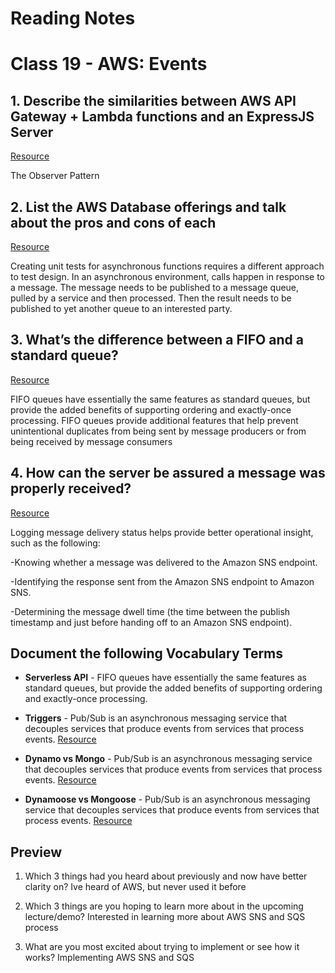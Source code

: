 
# Reading Notes

# Class 19 - AWS: Events

## 1. Describe the similarities between AWS API Gateway + Lambda functions and an ExpressJS Server

[Resource](https://en.wikipedia.org/wiki/Observer_pattern)

The Observer Pattern

## 2. List the AWS Database offerings and talk about the pros and cons of each

[Resource](https://blog.gurock.com/event-driven-application-architectures/)

Creating unit tests for asynchronous functions requires a different approach to test design. In an asynchronous environment, calls happen in response to a message. The message needs to be published to a message queue, pulled by a service and then processed. Then the result needs to be published to yet another queue to an interested party. 

## 3. What’s the difference between a FIFO and a standard queue?

[Resource](https://aws.amazon.com/about-aws/whats-new/2016/11/amazon-sqs-introduces-fifo-queues-with-exactly-once-processing-and-lower-prices-for-standard-queues/#:~:text=FIFO%20queues%20have%20essentially%20the,being%20received%20by%20message%20consumers.)

FIFO queues have essentially the same features as standard queues, but provide the added benefits of supporting ordering and exactly-once processing. FIFO queues provide additional features that help prevent unintentional duplicates from being sent by message producers or from being received by message consumers

## 4. How can the server be assured a message was properly received?

[Resource](https://docs.aws.amazon.com/sns/latest/dg/sns-topic-attributes.html)

Logging message delivery status helps provide better operational insight, such as the following:

-Knowing whether a message was delivered to the Amazon SNS endpoint.

-Identifying the response sent from the Amazon SNS endpoint to Amazon SNS.

-Determining the message dwell time (the time between the publish timestamp and just before handing off to an Amazon SNS endpoint).



## Document the following Vocabulary Terms

- **Serverless API** - FIFO queues have essentially the same features as standard queues, but provide the added benefits of supporting ordering and exactly-once processing.

- **Triggers** - Pub/Sub is an asynchronous messaging service that decouples services that produce events from services that process events.  [Resource](https://cloud.google.com/pubsub/docs/overview)

- **Dynamo vs Mongo** - Pub/Sub is an asynchronous messaging service that decouples services that produce events from services that process events.  [Resource](https://cloud.google.com/pubsub/docs/overview)

- **Dynamoose vs Mongoose** - Pub/Sub is an asynchronous messaging service that decouples services that produce events from services that process events.  [Resource](https://cloud.google.com/pubsub/docs/overview)


## Preview

1. Which 3 things had you heard about previously and now have better clarity on? Ive heard of AWS, but never used it before

2. Which 3 things are you hoping to learn more about in the upcoming lecture/demo? Interested in learning more about AWS SNS and SQS process

3. What are you most excited about trying to implement or see how it works? Implementing AWS SNS and SQS



